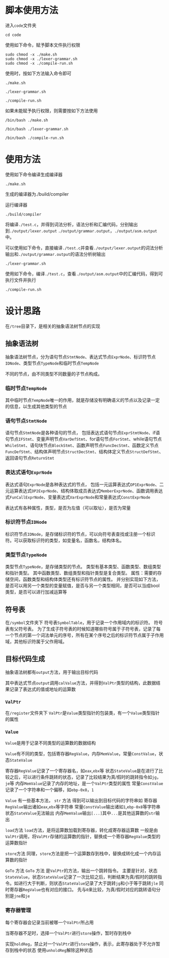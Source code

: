 
# 脚本使用方法
进入`code`文件夹
```
cd code
```
使用如下命令，赋予脚本文件执行权限
```
sudo chmod -x ./make.sh
sudo chmod -x ./lexer-grammar.sh
sudo chmod -x ./compile-run.sh
```

使用时，按如下方法输入命令即可
```
./make.sh
```
```
./lexer-grammar.sh
```
```
./compile-run.sh
```
如果未能赋予执行权限，则需要按如下方法使用
```
/bin/bash ./make.sh
```
```
/bin/bash ./lexer-grammar.sh
```
```
/bin/bash ./compile-run.sh
```

# 使用方法
使用如下命令编译生成编译器
```
./make.sh
```
生成的编译器为./build/compiler

运行编译器
```
./build/compiler
```
将编译`./test.c`，并得到词法分析，语法分析和汇编代码，分别输出到`./output/lexer.output` `./output/grammar.output`，`./output/asm.output`中。

可以使用如下命令，直接编译`./test.c`并查看`./output/lexer.output`的词法分析输出和`./output/grammar.output`的语法分析树输出
```
./lexer-grammar.sh
```

使用如下命令，编译`./test.c`，查看`./output/asm.output`中的汇编代码，得到可执行文件并执行
```
./compile-run.sh
```




# 设计思路
在`/tree`目录下，是相关的抽象语法树节点的实现
## 抽象语法树

抽象语法树节点，分为语句节点`StmtNode`、表达式节点`ExprNode`、标识符节点`IDNode`、类型节点`TypeNode`和临时节点`TempNode`

不同的节点，由不同类型不同数量的子节点构成。

### 临时节点`TempNode`
其中临时节点`TempNode`唯一的作用，就是存储没有明确语义的节点以及记录一定的信息，以生成其他类型的节点

### 语句节点`StmtNode`
语句节点`StmtNode`是各种语句的节点，
包括表达式语句节点`ExprStmtNode`、if语句节点`IFStmt`、变量声明节点`VarDefStmt`、for语句节点`ForStmt`、while语句节点`WhileStmt`、语句块节点`BlockStmt`、函数声明节点`FuncDecStmt`、函数定义节点`FuncDefStmt`、结构体声明节点`StructDecStmt`、结构体定义节点`StructDefStmt`、返回语句节点`ReturnStmt`

### 表达式语句`ExprNode`
表达式语句`ExprNode`是各种表达式的节点，
包括一元运算表达式`OP1ExprNode`、二元运算表达式`OP2ExprNode`、结构体取成员表达式`MemberExprNode`、函数调用表达式`FunCallExprNode`、变量表达式`VarExprNode`和常量表达式`ConstExprNode`

表达式有各种属性，类型，是否为左值（可以取址），是否为常量

### 标识符节点`IDNode`
标识符节点`IDNode`，是存储标识符的节点，可以向符号表查找或注册一个标识符。可以获取标识符的类型，如变量名，函数名，结构体名。

### 类型节点`TypeNode`
类型节点`TypeNode`，是存储类型的节点。
类型有基本类型、函数类型、数组类型和指针类型。
其中函数类型、数组类型和指针类型是复合类型。
属性：需要的存储空间，函数类型和结构体类型还有标识符节点的属性。
并分别实现如下方法，是否可以用另一个类型的变量赋值，是否与另一个类型相同，是否可以当成bool类型，是否可以进行加减运算等

## 符号表
在`/symbol`文件夹下
符号表`SymbolTable`，用于记录一个作用域内的标识符。
符号表有父符号表。
为了生成子符号表的时候知道哪些符号属于子符号表，记录了每一个节点的第一个词法单元的序号，所有在某个序号之后的标识符节点属于子作用域，其他标识符属于父作用域。

## 目标代码生成

抽象语法树都有`output`方法，用于输出目标代码

其中表达式节点`output`调用`calValue`方法，并得到`ValPtr`类型的结构，此数据结果记录了表达式的值或地址的运算数



### `ValPtr`
在`/register`文件夹下
`ValPtr`是`Value`类型指针的包装类，有一个`Value`类型指针的属性

### `Value`

`Value`是用于记录不同类型的运算数的数据结构

`Value`有不同的类型，包括寄存器`RegValue`，内存`MemValue`，常量`ConstValue`，状态`StateValue`

寄存器`RegValue`记录了一个寄存器名，如`eax`,`ebx`等
状态`StateValue`是在进行了比较之后，可以进行条件跳转的状态，记录了比较结果为真/假时的跳转指令如`jg`，`je`等
内存`MemValue`记录了内存的地址，是一个`ValPtr`类型的属性
常量`ConstValue`记录了一个字符串和一个偏移，如`ebp-0x8`，`1`

`Value` 有一些基本方法，
`str` 方法
得到可以输出到目标代码的字符串如
寄存器`RegValue`输出诸如`eax`,`ebx`等字符串
常量`ConstValue`输出诸如`1`,`ebp-0x8`等字符串
状态`StateValue`无法输出
内存`MemValue`输出`[...]`其中`...`是其他运算数的`str`输出

`load`方法 
`load`方法，是将运算数加载到寄存器，转化成寄存器运算数
一般是由`ValPtr`调用，将`ValPtr`存储的运算数的指针，替换成一个寄存器`RegValue`类型的运算数指针

`store`方法
同理，`store`方法是把一个运算数存到栈中，替换成转化成一个内存运算数的指针

`GoTo` 方法
`GoTo` 方法 是`ValPtr`的方法，输出一个跳转指令。
主要是针对，状态`StateValue`，状态`StateValue`记录了一次比较之后，判断结果为真/假时的跳转指令。如进行大于判断，则状态`StateValue`记录了大于跳转`jg`和小于等于跳转`jle`
同时寄存器`RegValue`也有对应的接口。
先与`0`来比较，为真/假时对应的跳转语句分别是`jne`和`je`

### 寄存器管理

每个寄存器会记录当前被哪一个`ValPtr`所占用

当寄存器不足时，选择一个`ValPtr`进行`store`操作，暂时存到栈中

实现`holdReg`，禁止对一个`ValPtr`进行`store`操作，表示，此寄存器处于不允许暂存到栈中的状态
使用`unholdReg`解除这种状态



